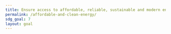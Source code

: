 ```yaml
---
title: Ensure access to affordable, reliable, sustainable and modern energy for all
permalink: /affordable-and-clean-energy/
sdg_goal: 7
layout: goal
---
```



